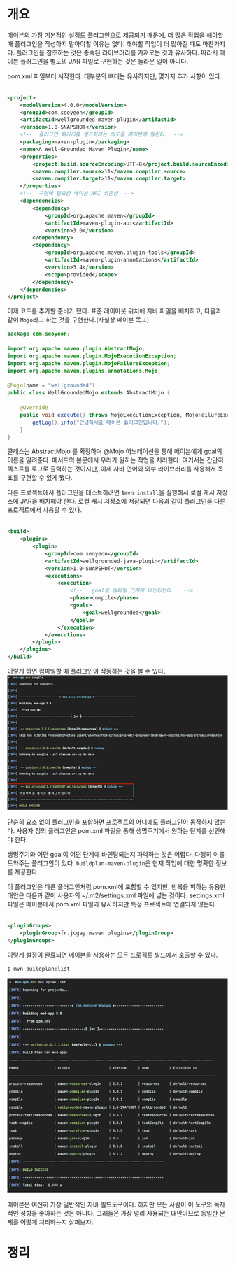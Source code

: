 <!-- Date: 2025-01-26 -->
<!-- Update Date: 2025-01-26 -->
<!-- File ID: 686510a5-724e-4e29-a2f2-e28eaaf111b0 -->
<!-- Author: Seoyeon Jang -->

# 개요

메이븐의 가장 기본적인 설정도 플러그인으로 제공되기 때문에, 더 많은 작업을 해야할 때 플러그인을 작성하지 말아야할 이유는 없다. 해야할 작업이 더 많아질 때도 마찬가지다. 플러그인을 참조하는 것은 종속된
라이브러리를 가져오는 것과 유사하다. 따라서 메이븐 플러그인을 별도의 JAR 파일로 구현하는 것은 놀라운 일이 아니다.

pom.xml 파일부터 시작한다. 대부분의 뼈대는 유사하지만, 몇가지 추가 사항이 있다.

```xml

<project>
    <modelVersion>4.0.0</modelVersion>
    <groupId>com.seoyeon</groupId>
    <artifactId>wellgrounded-maven-plugin</artifactId>
    <version>1.0-SNAPSHOT</version>
    <!--  플러그인 패키지를 빌드하라는 의도를 메이븐에 알린다.  -->
    <packaging>maven-plugin</packaging>
    <name>A Well-Grounded Maven Plugin</name>
    <properties>
        <project.build.sourceEncoding>UTF-8</project.build.sourceEncoding>
        <maven.compiler.source>11</maven.compiler.source>
        <maven.compiler.target>11</maven.compiler.target>
    </properties>
    <!--  구현에 필요한 메이븐 API 의존성  -->
    <dependencies>
        <dependency>
            <groupId>org.apache.maven</groupId>
            <artifactId>maven-plugin-api</artifactId>
            <version>3.0</version>
        </dependency>
        <dependency>
            <groupId>org.apache.maven.plugin-tools</groupId>
            <artifactId>maven-plugin-annotations</artifactId>
            <version>3.4</version>
            <scope>provided</scope>
        </dependency>
    </dependencies>
</project>
```

이제 코드를 추가할 준비가 됐다. 표준 레이아웃 위치에 자바 파일을 배치하고, 다음과 같이 `Mojo`라고 하는 것을 구현한다.(사실상 메이븐 목표)

```java
package com.seoyeon;

import org.apache.maven.plugin.AbstractMojo;
import org.apache.maven.plugin.MojoExecutionException;
import org.apache.maven.plugin.MojoFailureException;
import org.apache.maven.plugins.annotations.Mojo;

@Mojo(name = "wellgrounded")
public class WellGroundedMojo extends AbstractMojo {

    @Override
    public void execute() throws MojoExecutionException, MojoFailureException {
        getLog().info("안녕하세요 메이븐 플러그인입니다.");
    }
}
```

클래스는 AbstractMojo 를 확장하며 @Mojo 어노테이션을 통해 메이븐에게 goal의 이름을 알려준다. 메서드의 본문에서 우리가 원하는 작업을 처리한다. 여기서는 간단히 텍스트를 로그로 출력하는 것이지만,
이제 자바 언어와 외부 라이브러리를 사용해서 목표를 구현할 수 있게 됐다.

다른 프로젝트에서 플러그인을 테스트하려면 `$mvn install`을 실행해서 로컬 캐시 저장소에 JAR을 배치해야 한다. 로컬 캐시 저장소에 저장되면 다음과 같이 플러그인을 다른 프로젝트에서 사용할 수 있다.

```xml

<build>
    <plugins>
        <plugin>
            <groupId>com.seoyeon</groupId>
            <artifactId>wellgrounded-java-plugin</artifactId>
            <version>1.0-SNAPSHOT</version>
            <executions>
                <execution>
                    <!--   goal을 컴파일 단계에 바인딩한다    -->
                    <phase>compile</phase>
                    <goals>
                        <goal>wellgrounded</goal>
                    </goals>
                </execution>
            </executions>
        </plugin>
    </plugins>
</build>
```

이렇게 하면 컴파일할 때 플러그인이 작동하는 것을 볼 수 있다.
![](.11.2.12_메이븐_플러그인_작성_images/e38fd1f3.png)

단순히 <executions> 요소 없이 플러그인을 포함하면 프로젝트의 어디에도 플러그인이 동작하지 않는다. 사용자 정의 플러그인은 pom.xml 파일을 통해 생명주기에서 원하는 단계를 선언해야 한다.

생명주기와 어떤 goal이 어떤 단계에 바인딩되는지 파악하는 것은 어렵다. 다행히 이를 도와주는 플러그인이 있다. `buildplan-maven-plugin`은 현재 작업에 대한 명확한 정보를 제공한다.

이 플러그인은 다른 플러그인처럼 pom.xml에 포함할 수 있지만, 반복을 피하는 유용한 대안은 다음과 같이 사용자의 ~/.m2/settings.xml 파일에 넣는 것이다. settings.xml 파일은 메이븐에서
pom.xml 파일과 유사하지만 특정 프로젝트에 연결되지 않는다.

```xml

<pluginGroups>
    <pluginGroup>fr.jcgay.maven.plugins</pluginGroup>
</pluginGroups>
```

이렇게 설정이 완료되면 메이븐을 사용하는 모든 프로젝트 빌드에서 호출할 수 있다.

```shell
$ mvn buildplan:list
```

![](.11.2.12_메이븐_플러그인_작성_images/4f1158a8.png)

메이븐은 여전히 가장 일반적인 자바 빌드도구이다. 하지만 모든 사람이 이 도구의 독자적인 성향을 좋아하는 것은 아니다. 그래들은 가장 널리 사용되는 대안이므로 동일한 문제를 어떻게 처리하는지 살펴보자.

# 정리


